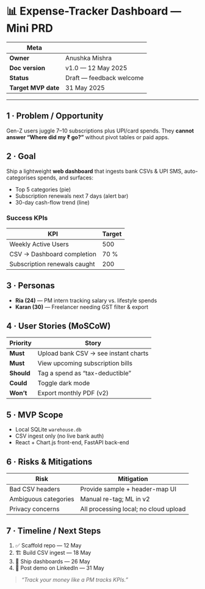 # 📊 Expense-Tracker Dashboard — Mini PRD

| **Meta**             | |
|----------------------|--------------------------------------|
| **Owner**            | Anushka Mishra |
| **Doc version**      | v1.0 — 12 May 2025 |
| **Status**           | Draft — feedback welcome |
| **Target MVP date**  | 31 May 2025 |

---

## 1 · Problem / Opportunity
Gen-Z users juggle 7–10 subscriptions plus UPI/card spends. They **cannot answer “Where did my ₹ go?”** without pivot tables or paid apps.

## 2 · Goal
Ship a lightweight **web dashboard** that ingests bank CSVs & UPI SMS, auto-categorises spends, and surfaces:

* Top 5 categories (pie)  
* Subscription renewals next 7 days (alert bar)  
* 30-day cash-flow trend (line)

### Success KPIs

| KPI                           | Target |
|-------------------------------|--------|
| Weekly Active Users           | 500    |
| CSV → Dashboard completion    | 70 %   |
| Subscription renewals caught  | 200    |

## 3 · Personas
* **Ria (24)** — PM intern tracking salary vs. lifestyle spends  
* **Karan (30)** — Freelancer needing GST filter & export

## 4 · User Stories (MoSCoW)

| Priority | Story                                       |
|----------|---------------------------------------------|
| **Must** | Upload bank CSV → see instant charts        |
| **Must** | View upcoming subscription bills            |
| **Should**| Tag a spend as “tax-deductible”            |
| **Could**| Toggle dark mode                            |
| **Won’t**| Export monthly PDF (v2)                     |

## 5 · MVP Scope
* Local SQLite `warehouse.db`  
* CSV ingest only (no live bank auth)  
* React + Chart.js front-end, FastAPI back-end  

## 6 · Risks & Mitigations

| Risk                   | Mitigation                           |
|------------------------|--------------------------------------|
| Bad CSV headers        | Provide sample + header-map UI       |
| Ambiguous categories   | Manual re-tag; ML in v2              |
| Privacy concerns       | All processing local; no cloud upload|

## 7 · Timeline / Next Steps
1. ✅ Scaffold repo — 12 May  
2. 🏗️ Build CSV ingest — 18 May  
3. 🎨 Ship dashboards — 26 May  
4. 📢 Post demo on LinkedIn — 31 May  

> _“Track your money like a PM tracks KPIs.”_
